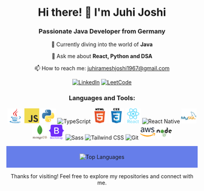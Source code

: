 <!-- Add a personalized introduction -->
<h1 align="center">Hi there! 👋 I'm Juhi Joshi</h1>
<h3 align="center">Passionate Java Developer from Germany</h3>

<!-- Add a brief bio -->
<p align="center">🌱 Currently diving into the world of <strong>Java</strong></p>
<p align="center">💬 Ask me about <strong>React, Python and DSA</strong></p>

<!-- Add a call-to-action section -->
<p align="center">
  📫 How to reach me: <a href="mailto:juhirameshjoshi1967@gmail.com">juhirameshjoshi1967@gmail.com</a>
</p>

<!-- Add social media and coding platform badges -->
<p align="center">
  <a href="https://linkedin.com/in/juhi-ramesh/" target="_blank"><img src="https://raw.githubusercontent.com/rahuldkjain/github-profile-readme-generator/master/src/images/icons/Social/linked-in-alt.svg" alt="LinkedIn" height="30" width="40" /></a>
  <a href="https://leetcode.com/juhirameshjoshi1967/" target="_blank"><img src="https://raw.githubusercontent.com/rahuldkjain/github-profile-readme-generator/master/src/images/icons/Social/leet-code.svg" alt="LeetCode" height="30" width="40" /></a>
</p>

<!-- Add a section for Languages and Tools with icons -->
<h3 align="center">Languages and Tools:</h3>
<p align="center">
  <!-- Programming Languages -->
  <img src="https://raw.githubusercontent.com/devicons/devicon/master/icons/java/java-original.svg" alt="Java" width="40" height="40"/>
  <img src="https://raw.githubusercontent.com/devicons/devicon/master/icons/javascript/javascript-original.svg" alt="JavaScript" width="40" height="40"/>
  <img src="https://raw.githubusercontent.com/devicons/devicon/master/icons/python/python-original.svg" alt="Python" width="40" height="40"/>
  <img src="https://www.vectorlogo.zone/logos/typescriptlang/typescriptlang-icon.svg" alt="TypeScript" width="40" height="40"/>

  <!-- Web Technologies -->
  <img src="https://raw.githubusercontent.com/devicons/devicon/master/icons/html5/html5-original-wordmark.svg" alt="HTML5" width="40" height="40"/>
  <img src="https://raw.githubusercontent.com/devicons/devicon/master/icons/css3/css3-original-wordmark.svg" alt="CSS3" width="40" height="40"/>
  <img src="https://raw.githubusercontent.com/devicons/devicon/master/icons/react/react-original-wordmark.svg" alt="React" width="40" height="40"/>
  <img src="https://reactnative.dev/img/header_logo.svg" alt="React Native" width="40" height="40"/>

  <!-- Databases -->
  <img src="https://raw.githubusercontent.com/devicons/devicon/master/icons/mysql/mysql-original-wordmark.svg" alt="MySQL" width="40" height="40"/>
  <img src="https://raw.githubusercontent.com/devicons/devicon/master/icons/mongodb/mongodb-original-wordmark.svg" alt="MongoDB" width="40" height="40"/>
  
  <!-- Frameworks and Libraries -->
  <img src="https://raw.githubusercontent.com/devicons/devicon/master/icons/bootstrap/bootstrap-plain-wordmark.svg" alt="Bootstrap" width="40" height="40"/>
  <img src="https://sass-lang.com/assets/img/styleguide/color-1c4aab2b.png" alt="Sass" width="40" height="40"/>
  <img src="https://www.vectorlogo.zone/logos/tailwindcss/tailwindcss-icon.svg" alt="Tailwind CSS" width="40" height="40"/>

  <!-- Version Control and Tools -->
  <img src="https://www.vectorlogo.zone/logos/git-scm/git-scm-icon.svg" alt="Git" width="40" height="40"/>
  
  <!-- Cloud Services -->
  <img src="https://raw.githubusercontent.com/devicons/devicon/master/icons/amazonwebservices/amazonwebservices-original-wordmark.svg" alt="AWS" width="40" height="40"/>

  <!-- Other Tools -->
  <img src="https://raw.githubusercontent.com/devicons/devicon/master/icons/nodejs/nodejs-original-wordmark.svg" alt="Node.js" width="40" height="40"/>
</p>

<!-- Add a dynamically generated top languages section with matching background color -->
<p align="center" style="background: #667eea; padding: 20px;">
  <img src="https://github-readme-stats.vercel.app/api/top-langs/?username=juhijoshi-coder&layout=compact&bg_color=667eea&title_color=ffffff&text_color=ffffff" alt="Top Languages">
</p>


<!-- Add a footer with a message -->
<p align="center">Thanks for visiting! Feel free to explore my repositories and connect with me.</p>
